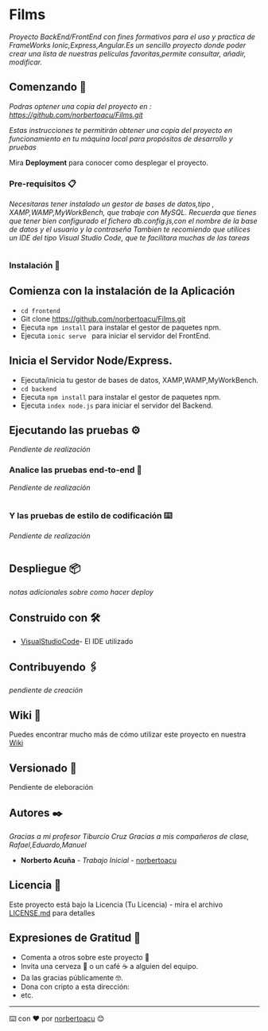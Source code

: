 # Films

_Proyecto BackEnd/FrontEnd con fines formativos para el uso y practica de FrameWorks Ionic,Express,Angular.Es un sencillo proyecto donde poder crear una lista de nuestras películas favoritas,permite consultar, añadir, modificar._

## Comenzando 🚀

_Podras optener una copia del proyecto en : https://github.com/norbertoacu/Films.git_

_Estas instrucciones te permitirán obtener una copia del proyecto en funcionamiento en tu máquina local para propósitos de desarrollo y pruebas_

Mira **Deployment** para conocer como desplegar el proyecto.


### Pre-requisitos 📋

_Necesitaras tener instalado un gestor de bases de datos,tipo , XAMP,WAMP,MyWorkBench, que trabaje con MySQL._
_Recuerda que tienes que tener bien configurado el fichero db.config.js,con el nombre de la base de datos y el usuario y la contraseña_
_Tambien te recomiendo que utilices un IDE del tipo Visual Studio Code, que te facilitara muchas de las tareas_

```

```

### Instalación 🔧

## Comienza con la instalación de la Aplicación
* `cd frontend`
* Git clone https://github.com/norbertoacu/Films.git
* Ejecuta `npm install` para instalar el gestor de paquetes npm.
* Ejecuta `ionic serve ` para iniciar el servidor del FrontEnd.

## Inicia el Servidor Node/Express.
* Ejecuta/inicia tu gestor de bases de datos, XAMP,WAMP,MyWorkBench.
* `cd backend`
* Ejecuta `npm install` para instalar el gestor de paquetes npm.
* Ejecuta `index node.js` para iniciar el servidor del Backend.


## Ejecutando las pruebas ⚙️

_Pendiente de realización_

### Analice las pruebas end-to-end 🔩

_Pendiente de realización_

```

```

### Y las pruebas de estilo de codificación ⌨️

_Pendiente de realización_

```

```

## Despliegue 📦

_notas adicionales sobre como hacer deploy_

## Construido con 🛠️

* [VisualStudioCode](https://code.visualstudio.com/)- El IDE utilizado

## Contribuyendo 🖇️

_pendiente de creación_

## Wiki 📖

Puedes encontrar mucho más de cómo utilizar este proyecto en nuestra [Wiki](https://github.com/tu/proyecto/wiki)

## Versionado 📌

Pendiente de eleboración

## Autores ✒️

_Gracias a mi profesor Tiburcio Cruz_
_Gracias a mis compañeros de clase, Rafael,Eduardo,Manuel_

* **Norberto Acuña** - *Trabajo Inicial* - [norbertoacu](https://github.com/norbertoacu/Films.git)


## Licencia 📄

Este proyecto está bajo la Licencia (Tu Licencia) - mira el archivo [LICENSE.md](LICENSE.md) para detalles

## Expresiones de Gratitud 🎁

* Comenta a otros sobre este proyecto 📢
* Invita una cerveza 🍺 o un café ☕ a alguien del equipo. 
* Da las gracias públicamente 🤓.
* Dona con cripto a esta dirección: 
* etc.



---
⌨️ con ❤️ por [norbertoacu](https://github.com/norbertoacu) 😊
